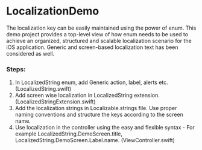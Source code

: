 # LocalizationDemo

The localization key can be easily maintained using the power of enum. This demo project provides a top-level view of how enum needs to be used to achieve an organized, structured and scalable localization scenario for the iOS application. Generic and screen-based localization text has been considered as well.

### Steps: 
1. In LocalizedString enum, add Generic action, label, alerts etc. (LocalizedString.swift)
2. Add screen wise localization in LocalizedString extension. (LocalizedStringExtension.swift)
3. Add the localization strings in Localizable.strings file. Use proper naming conventions and structure the keys according to the screen name. 
4. Use localization in the controller using the easy and flexible syntax - For example LocalizedString.DemoScreen.title, LocalizedString.DemoScreen.Label.name. (ViewController.swift)
